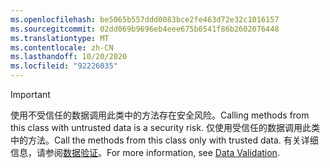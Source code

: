 ```yaml
---
ms.openlocfilehash: be5065b557ddd0083bce2fe463d72e32c1016157
ms.sourcegitcommit: 02dd069b9696eb4eee675b6541f86b2602076448
ms.translationtype: MT
ms.contentlocale: zh-CN
ms.lasthandoff: 10/20/2020
ms.locfileid: "92226035"
---
```

> [!IMPORTANT]
> <span data-ttu-id="88af5-101">使用不受信任的数据调用此类中的方法存在安全风险。</span><span class="sxs-lookup"><span data-stu-id="88af5-101">Calling methods from this class with untrusted data is a security risk.</span></span> <span data-ttu-id="88af5-102">仅使用受信任的数据调用此类中的方法。</span><span class="sxs-lookup"><span data-stu-id="88af5-102">Call the methods from this class only with trusted data.</span></span> <span data-ttu-id="88af5-103">有关详细信息，请参阅[数据验证](https://www.owasp.org/index.php/Data_Validation)。</span><span class="sxs-lookup"><span data-stu-id="88af5-103">For more information, see [Data Validation](https://www.owasp.org/index.php/Data_Validation).</span></span>